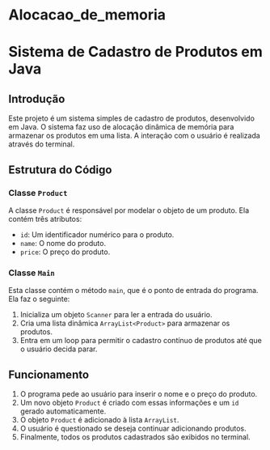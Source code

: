 # Alocacao_de_memoria

# Sistema de Cadastro de Produtos em Java

## Introdução

Este projeto é um sistema simples de cadastro de produtos, desenvolvido em Java. O sistema faz uso de alocação dinâmica de memória para armazenar os produtos em uma lista. A interação com o usuário é realizada através do terminal.

## Estrutura do Código

### Classe `Product`

A classe `Product` é responsável por modelar o objeto de um produto. Ela contém três atributos:

- `id`: Um identificador numérico para o produto.
- `name`: O nome do produto.
- `price`: O preço do produto.

### Classe `Main`

Esta classe contém o método `main`, que é o ponto de entrada do programa. Ela faz o seguinte:

1. Inicializa um objeto `Scanner` para ler a entrada do usuário.
2. Cria uma lista dinâmica `ArrayList<Product>` para armazenar os produtos.
3. Entra em um loop para permitir o cadastro contínuo de produtos até que o usuário decida parar.

## Funcionamento

1. O programa pede ao usuário para inserir o nome e o preço do produto.
2. Um novo objeto `Product` é criado com essas informações e um `id` gerado automaticamente.
3. O objeto `Product` é adicionado à lista `ArrayList`.
4. O usuário é questionado se deseja continuar adicionando produtos.
5. Finalmente, todos os produtos cadastrados são exibidos no terminal.


